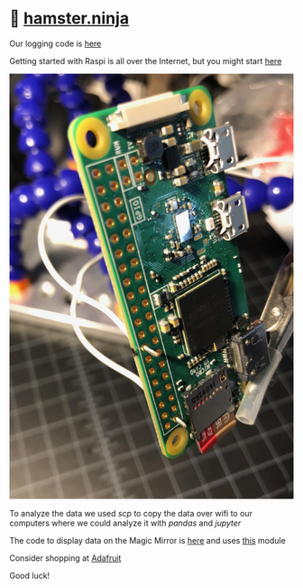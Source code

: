 # 🐹 [hamster.ninja](https://hamster.ninja)

Our logging code is [here](https://github.com/jtwilloughby/jtwilloughby.github.io/blob/master/assets/wheel.py)

Getting started with Raspi is all over the Internet, but you might start [here](https://www.jeffgeerling.com/blog/2017/raspberry-pi-zero-w-headless-time-lapse-camera)

![Raspberry Pi Zero W](./assets/raspi.jpeg)

To analyze the data we used *scp* to copy the data over wifi to our computers where we could analyze it with *pandas* and *jupyter*

The code to display data on the Magic Mirror is [here](https://github.com/jtwilloughby/jtwilloughby.github.io/blob/master/assets/write_for_mirror.py) and uses [this](https://github.com/timdows/MMM-JsonGraph) module

Consider shopping at [Adafruit](https://www.adafruit.com/product/3400)

Good luck!